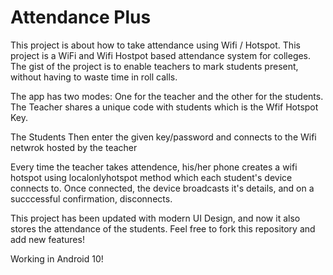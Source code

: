 # Attendance Plus
This project is about how to take attendance using 
Wifi / Hotspot.
This project is a WiFi and Wifi Hostpot based attendance system for colleges. The gist of the project is to enable teachers to mark students present, without having to waste time in roll calls.

The app has two modes: One for the teacher and the other for the students. The Teacher shares a unique code with students which is the Wfif Hotspot Key.

The Students Then enter the given key/password and connects to the Wifi netwrok hosted by the teacher

Every time the teacher takes attendence, his/her phone creates a wifi hotspot using localonlyhotspot method which each student's device connects to. Once connected, the device broadcasts it's details, and on a succcessful confirmation, disconnects.

This project has been updated with modern UI Design, and now it also stores the attendance of the students.
Feel free to fork this repository and add new features!

Working in Android 10!
